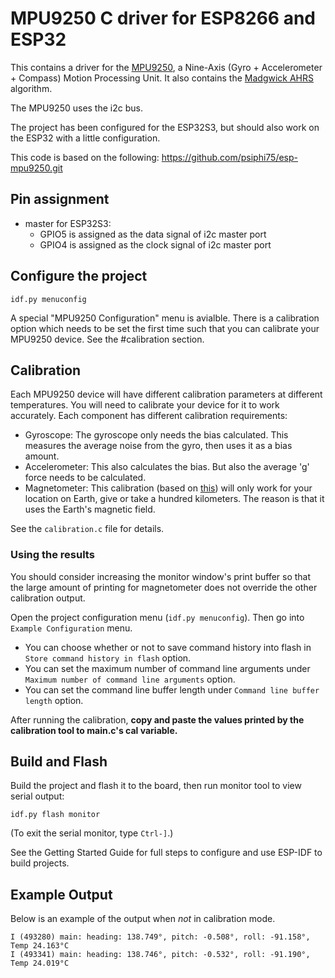 # MPU9250 C driver for ESP8266 and ESP32

This contains a driver for the [MPU9250](https://www.invensense.com/products/motion-tracking/9-axis/mpu-9250/),
a Nine-Axis (Gyro + Accelerometer + Compass) Motion Processing Unit. It also contains the
[Madgwick AHRS](http://x-io.co.uk/open-source-imu-and-ahrs-algorithms/) algorithm.

The MPU9250 uses the i2c bus.

The project has been configured for the ESP32S3, but should also work on the ESP32 with a little
configuration.

This code is based on the following: https://github.com/psiphi75/esp-mpu9250.git

## Pin assignment

- master for ESP32S3:
  - GPIO5 is assigned as the data signal of i2c master port
  - GPIO4 is assigned as the clock signal of i2c master port

## Configure the project

```
idf.py menuconfig
```

A special "MPU9250 Configuration" menu is avialble. There is a calibration option which needs
to be set the first time such that you can calibrate your MPU9250 device. See the #calibration
section.

## Calibration

Each MPU9250 device will have different calibration parameters at different temperatures. You
will need to calibrate your device for it to work accurately. Each component has different
calibration requirements:

- Gyroscope: The gyroscope only needs the bias calculated. This measures the average noise
  from the gyro, then uses it as a bias amount.
- Accelerometer: This also calculates the bias. But also the average 'g' force needs to be
  calculated.
- Magnetometer: This calibration (based on [this](http://www.camelsoftware.com/2016/03/13/imu-maths-calculate-orientation-pt3/))
  will only work for your location on Earth, give or take a hundred kilometers. The reason
  is that it uses the Earth's magnetic field.

See the `calibration.c` file for details.

### Using the results

You should consider increasing the monitor window's print buffer so that the large amount of printing for magnetometer does not override the other calibration output.

Open the project configuration menu (`idf.py menuconfig`). Then go into `Example Configuration` menu.

- You can choose whether or not to save command history into flash in `Store command history in flash` option.
- You can set the maximum number of command line arguments under `Maximum number of command line arguments` option.
- You can set the command line buffer length under `Command line buffer length` option.

After running the calibration, **copy and paste the values printed by the calibration tool to main.c's cal variable.**

## Build and Flash

Build the project and flash it to the board, then run monitor tool to view serial output:

```
idf.py flash monitor
```

(To exit the serial monitor, type `Ctrl-]`.)

See the Getting Started Guide for full steps to configure and use ESP-IDF to build projects.

## Example Output

Below is an example of the output when _not_ in calibration mode.

```
I (493280) main: heading: 138.749°, pitch: -0.508°, roll: -91.158°, Temp 24.163°C
I (493341) main: heading: 138.746°, pitch: -0.532°, roll: -91.190°, Temp 24.019°C
```

